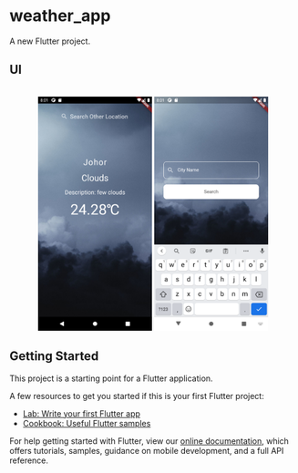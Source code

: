 # weather_app

A new Flutter project.

## UI

<p align="center">
  <br>
  <img  width="200" src="./images/ss1.png" alt="ui">
  <img  width="200" src="./images/ss2.png" alt="ui2">
  <br>
</p>

## Getting Started

This project is a starting point for a Flutter application.

A few resources to get you started if this is your first Flutter project:

- [Lab: Write your first Flutter app](https://flutter.dev/docs/get-started/codelab)
- [Cookbook: Useful Flutter samples](https://flutter.dev/docs/cookbook)

For help getting started with Flutter, view our
[online documentation](https://flutter.dev/docs), which offers tutorials,
samples, guidance on mobile development, and a full API reference.
